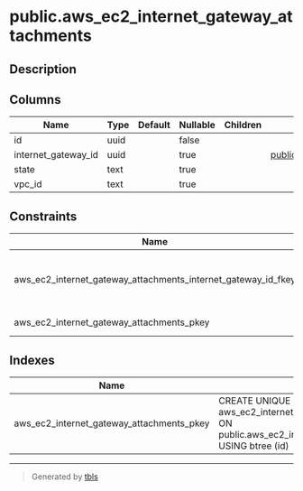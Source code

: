 # public.aws_ec2_internet_gateway_attachments

## Description

## Columns

| Name | Type | Default | Nullable | Children | Parents | Comment |
| ---- | ---- | ------- | -------- | -------- | ------- | ------- |
| id | uuid |  | false |  |  |  |
| internet_gateway_id | uuid |  | true |  | [public.aws_ec2_internet_gateways](public.aws_ec2_internet_gateways.md) |  |
| state | text |  | true |  |  |  |
| vpc_id | text |  | true |  |  |  |

## Constraints

| Name | Type | Definition |
| ---- | ---- | ---------- |
| aws_ec2_internet_gateway_attachments_internet_gateway_id_fkey | FOREIGN KEY | FOREIGN KEY (internet_gateway_id) REFERENCES aws_ec2_internet_gateways(id) ON DELETE CASCADE |
| aws_ec2_internet_gateway_attachments_pkey | PRIMARY KEY | PRIMARY KEY (id) |

## Indexes

| Name | Definition |
| ---- | ---------- |
| aws_ec2_internet_gateway_attachments_pkey | CREATE UNIQUE INDEX aws_ec2_internet_gateway_attachments_pkey ON public.aws_ec2_internet_gateway_attachments USING btree (id) |

---

> Generated by [tbls](https://github.com/k1LoW/tbls)
